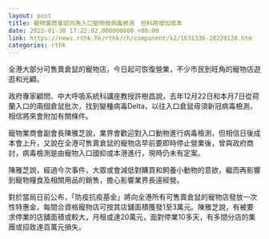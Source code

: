 ```yaml
---
layout: post
title: 寵物業商會認同為入口動物做病毒檢測　但料將增加成本
date: 2022-01-30 17:22:02.000000000 +08:00
link: https://news.rthk.hk/rthk/ch/component/k2/1631336-20220130.htm
categories: rthk
---
```


全港大部分可售賣倉鼠的寵物店，今日起可恢復營業，不少市民到旺角的寵物店遊逛和光顧。

政府專家顧問、中大呼吸系統科講座教授許樹昌說，去年12月22日和本月7日從荷蘭入口的兩個倉鼠批次，找到變種病毒Delta，以往入口倉鼠毋須新冠病毒檢測，相信將來會附加有關條件。 

寵物業商會副會長陳雅芝說，業界會歡迎對入口動物進行病毒檢測，但相信日後成本會上升，又說在全港可售賣倉鼠的寵物店早前要即時停止營業後，曾與政府商討，病毒檢測是由寵物入口國抑或本港進行，現時仍未有定案。

陳雅芝說，經過今次事件，大眾或會減低對購買和飼養小動物的意欲，繼而再影響到寵物糧食及相關用品的銷售，擔心影響業界長遠經營。

對於當局日前公布，「防疫抗疫基金」將向全港所有可售賣倉鼠的寵物店發放一次性特惠金，每間合資格寵物店可按其店舖面積獲發1至3萬元。陳雅芝說，有被要求停業的店舖面積或較大，月租或達20萬元，面對停業10多天，有多間分店的集團或招致達百萬元損失。
